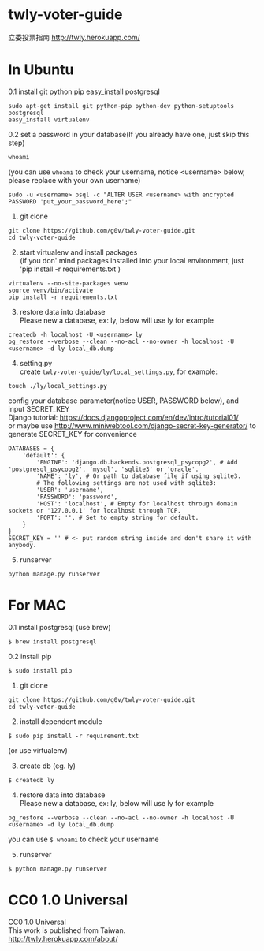 twly-voter-guide
================

立委投票指南 http://twly.herokuapp.com/     

In Ubuntu
=================
0.1 install git python pip easy_install postgresql
```
sudo apt-get install git python-pip python-dev python-setuptools postgresql
easy_install virtualenv
```

0.2 set a password in your database(If you already have one, just skip this step) 
```
whoami
```

(you can use `whoami` to check your username, notice &lt;username&gt; below, please replace with your own username)

```
sudo -u <username> psql -c "ALTER USER <username> with encrypted PASSWORD 'put_your_password_here';"
```

1. git clone
```
git clone https://github.com/g0v/twly-voter-guide.git       
cd twly-voter-guide
```

2. start virtualenv and install packages         
(if you don' mind packages installed into your local environment, just 'pip install -r requirements.txt')
```
virtualenv --no-site-packages venv      
source venv/bin/activate        
pip install -r requirements.txt     
```

3. restore data into database       
Please new a database, ex: ly, below will use ly for example
```
createdb -h localhost -U <username> ly
pg_restore --verbose --clean --no-acl --no-owner -h localhost -U <username> -d ly local_db.dump
```

4. setting.py       
create `twly-voter-guide/ly/local_settings.py`, for example:

```
touch ./ly/local_settings.py
```

config your database parameter(notice USER, PASSWORD below), and input SECRET_KEY              
Django tutorial: https://docs.djangoproject.com/en/dev/intro/tutorial01/        
or maybe use http://www.miniwebtool.com/django-secret-key-generator/ to generate SECRET_KEY for convenience				

```
DATABASES = {
    'default': {
        'ENGINE': 'django.db.backends.postgresql_psycopg2', # Add 'postgresql_psycopg2', 'mysql', 'sqlite3' or 'oracle'.
        'NAME': 'ly', # Or path to database file if using sqlite3.
        # The following settings are not used with sqlite3:
        'USER': 'username',
        'PASSWORD': 'password',
        'HOST': 'localhost', # Empty for localhost through domain sockets or '127.0.0.1' for localhost through TCP.
        'PORT': '', # Set to empty string for default.
    }
}
SECRET_KEY = '' # <- put random string inside and don't share it with anybody.
```

5. runserver
```
python manage.py runserver
```


For MAC
=================
0.1 install postgresql (use brew)
```
$ brew install postgresql
```
0.2 install pip
```
$ sudo install pip 
```


1. git clone
```
git clone https://github.com/g0v/twly-voter-guide.git       
cd twly-voter-guide
```
2. install dependent module
```
$ sudo pip install -r requirement.txt
```
(or use virtualenv)

3. create db (eg. ly)
```
$ createdb ly
```

4. restore data into database       
Please new a database, ex: ly, below will use ly for example
```
pg_restore --verbose --clean --no-acl --no-owner -h localhost -U <username> -d ly local_db.dump
```
you can use `$ whoami` to check your username

5. runserver
```
$ python manage.py runserver
```

CC0 1.0 Universal
=================
CC0 1.0 Universal       
This work is published from Taiwan.     
http://twly.herokuapp.com/about/
